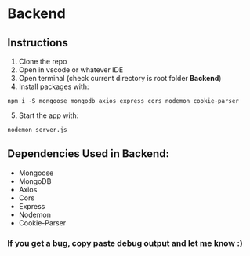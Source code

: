 # Backend

## Instructions
1. Clone the repo
2. Open in vscode or whatever IDE
3. Open terminal (check current directory is root folder **Backend**)
4. Install packages with:
```
npm i -S mongoose mongodb axios express cors nodemon cookie-parser
```
5. Start the app with:
```
nodemon server.js
```

## Dependencies Used in Backend:
- Mongoose
- MongoDB
- Axios
- Cors
- Express
- Nodemon
- Cookie-Parser

### If you get a bug, copy paste debug output and let me know :)
